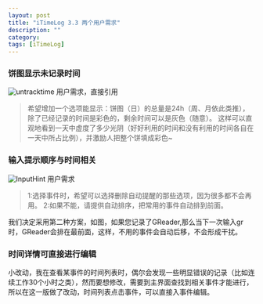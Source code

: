 ```yaml
---
layout: post
title: "iTimeLog 3.3 两个用户需求"
description: ""
category: 
tags: [iTimeLog]
---
```


### 饼图显示未记录时间

![untracktime](http://interbbs.b0.upaiyun.com/untrackTime.png)
用户需求，直接引用   
> 希望增加一个选项能显示：饼图（日）的总量是24h（周、月依此类推），除了已经记录的时间是彩色的，剩余时间可以是灰色（随意）。
这样可以直观地看到一天中虚度了多少光阴（好好利用的时间和没有利用的时间各自在一天中所占比例），并激励人把整个饼填成彩色~

### 输入提示顺序与时间相关

![InputHint](http://interbbs.b0.upaiyun.com/InputHint.png)
用户需求
> 1:选择事件时，希望可以选择删除自动提醒的那些选项，因为很多都不会再用。
2:如果不能，请提供自动排序，把常用的事件自动排到前面。 

我们决定采用第二种方案，如图，如果您记录了GReader,那么当下一次输入gr时，GReader会排在最前面，这样，不用的事件会自动后移，不会形成干扰。

### 时间详情可直接进行编辑
小改动，我在查看某事件的时间列表时，偶尔会发现一些明显错误的记录（比如连续工作30个小时之类），然而要想修改，需要到主界面查找到相关事件才能进行，所以在这一版做了改动，时间列表点击事件，可以直接入事件编辑。
